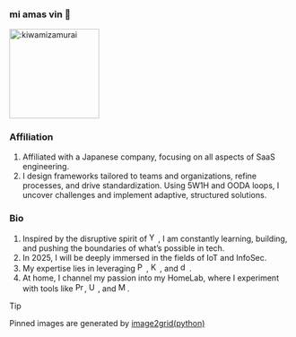 ### mi amas vin 👋
<img width="160" src="https://count.getloli.com/@:kiwamizamurai?name=%3Akiwamizamurai&theme=moebooru-h&padding=7&offset=0&align=top&scale=1&pixelated=1&darkmode=auto" alt=":kiwamizamurai" />

### Affiliation
1. Affiliated with a Japanese company, focusing on all aspects of SaaS engineering.
2. I design frameworks tailored to teams and organizations, refine processes, and drive standardization. Using 5W1H and OODA loops, I uncover challenges and implement adaptive, structured solutions.

### Bio
1. Inspired by the disruptive spirit of <img src="https://cdn.jsdelivr.net/npm/simple-icons@11.13.0/icons/ycombinator.svg" width=16 alt="Y Combinator" />, I am constantly learning, building, and pushing the boundaries of what’s possible in tech.
2. In 2025, I will be deeply immersed in the fields of IoT and InfoSec.
3. My expertise lies in leveraging <img src="https://cdn.jsdelivr.net/npm/simple-icons@11.13.0/icons/python.svg" width=16 alt="Python" />, <img src="https://cdn.jsdelivr.net/npm/simple-icons@11.13.0/icons/kubernetes.svg" width=16 alt="Kubernetes" />, and <img src="https://cdn.jsdelivr.net/npm/simple-icons@11.13.0/icons/dbt.svg" width=16 alt="dbt" />.
4. At home, I channel my passion into my HomeLab, where I experiment with tools like <img src="https://cdn.jsdelivr.net/npm/simple-icons@11.13.0/icons/proxmox.svg" width=16 alt="Proxmox" />, <img src="https://cdn.jsdelivr.net/npm/simple-icons@11.13.0/icons/ubiquiti.svg" width=16 alt="Ubiquiti" />, and <img src="https://avatars.githubusercontent.com/u/17420673?s=200&v=4" width=16 alt="M5Stack" />.

> [!TIP]
> Pinned images are generated by <a href="https://github.com/kiwamizamurai/image2grid"> image2grid(python) </a>
